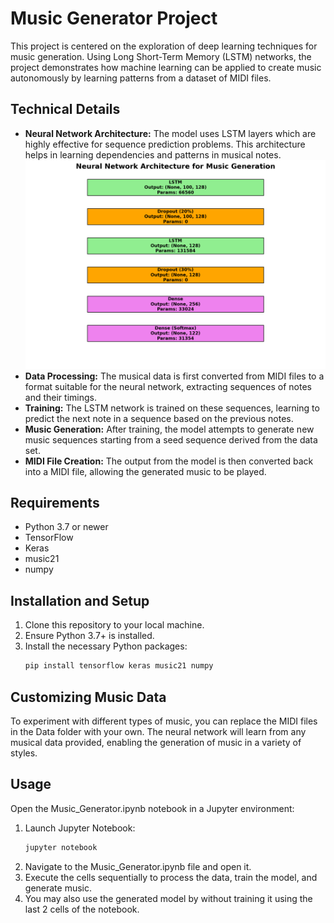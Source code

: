# Music Generator Project

This project is centered on the exploration of deep learning techniques for music generation. Using Long Short-Term Memory (LSTM) networks, the project demonstrates how machine learning can be applied to create music autonomously by learning patterns from a dataset of MIDI files.

## Technical Details
- **Neural Network Architecture:** The model uses LSTM layers which are highly effective for sequence prediction problems. This architecture helps in learning dependencies and patterns in musical notes.
![architecture diagram](Code/Resources/model_architecture.png)
- **Data Processing:** The musical data is first converted from MIDI files to a format suitable for the neural network, extracting sequences of notes and their timings.
- **Training:** The LSTM network is trained on these sequences, learning to predict the next note in a sequence based on the previous notes.
- **Music Generation:** After training, the model attempts to generate new music sequences starting from a seed sequence derived from the data set.
- **MIDI File Creation:** The output from the model is then converted back into a MIDI file, allowing the generated music to be played.

## Requirements
- Python 3.7 or newer
- TensorFlow
- Keras
- music21
- numpy

## Installation and Setup
1. Clone this repository to your local machine.
2. Ensure Python 3.7+ is installed.
3. Install the necessary Python packages:
   ```bash
   pip install tensorflow keras music21 numpy

## Customizing Music Data

To experiment with different types of music, you can replace the MIDI files in the Data folder with your own. The neural network will learn from any musical data provided, enabling the generation of music in a variety of styles.

## Usage

Open the Music_Generator.ipynb notebook in a Jupyter environment:

  1. Launch Jupyter Notebook:
     ```bash
     jupyter notebook
  2. Navigate to the Music_Generator.ipynb file and open it.
  3. Execute the cells sequentially to process the data, train the model, and generate music.
  4. You may also use the generated model by without training it using the last 2 cells of the notebook.


